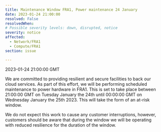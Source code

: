 ```yaml
---
title: Maintenance Window FRA1, Power maintenance 24 January
date: 2023-01-24 21:00:00
resolved: False
resolvedWhen: 
# Possible severity levels: down, disrupted, notice
severity: notice
affected:
  - Network/FRA1
  - Compute/FRA1
section: issue

---
```


2023-01-24 21:00:00 GMT

We are committed to providing resilient and secure facilities to back our cloud services. As part of this effort, we will be performing scheduled maintenance to power hardware in FRA1. This is set to take place between 21:00:00 GMT on Tuesday January the 24th until 00:00:00 GMT on Wednesday January the 25th 2023. This will take the form of an at-risk window.

We do not expect this work to cause any customer interruptions, however, customers should be aware that during the window we will be operating with reduced resilience for the duration of the window.

